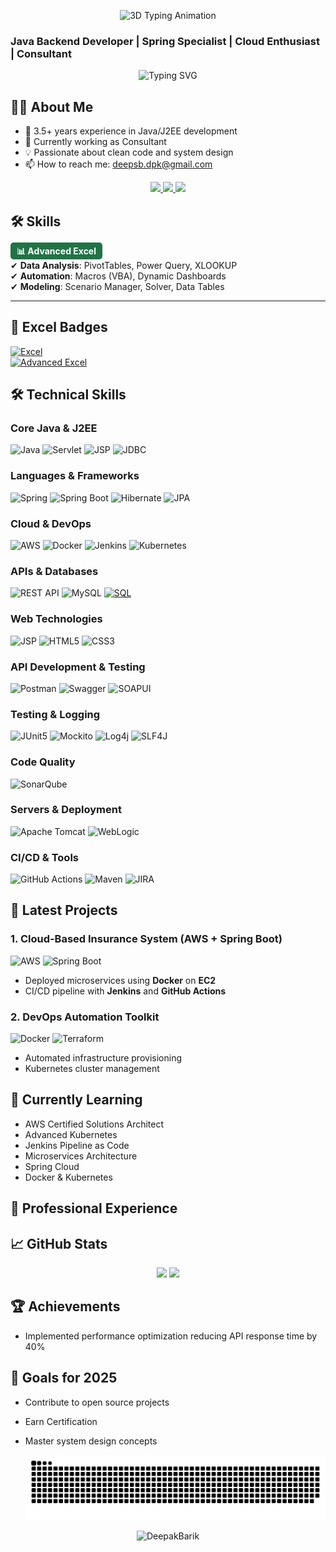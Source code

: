 <p align="center">
  <img src="https://readme-typing-svg.demolab.com?font=Fira+Code&weight=600&size=32&duration=2000&pause=1000&color=22D3EE&background=FFFFFF00&center=true&vCenter=true&width=500&height=80&lines=DEEPAK+KUMAR+BARIK" alt="3D Typing Animation" />
</p>

### Java Backend Developer | Spring Specialist | Cloud Enthusiast | Consultant 


<p align="center">
  <img src="https://readme-typing-svg.demolab.com?font=Fira+Code&pause=1000&color=22D3EE&center=true&width=435&lines=Java+%7C+Spring+Boot+%7C+AWS;Microservices+%7C+Docker+%7C+Jenkins;Problem+Solver+%7C+DevOps+Learner" alt="Typing SVG" />
</p>


## 👨‍💻 About Me
- 🔭 3.5+ years experience in Java/J2EE development
- 🌱 Currently working as Consultant
- 💡 Passionate about clean code and system design
- 📫 How to reach me: deepsb.dpk@gmail.com

<p align="center">
  <a href="https://www.linkedin.com/in/yourprofile" target="_blank">
    <img src="https://img.shields.io/badge/LinkedIn-0077B5?style=for-the-badge&logo=linkedin&logoColor=white" />
  </a>
  <a href="mailto:deepsb.dpk@gmail.com">
    <img src="https://img.shields.io/badge/Gmail-D14836?style=for-the-badge&logo=gmail&logoColor=white" />
  </a>
  <a href="https://leetcode.com/u/deepsb-git" target="_blank">
    <img src="https://img.shields.io/badge/-LeetCode-FFA116?style=for-the-badge&logo=LeetCode&logoColor=black" />
  </a>
</p>


## 🛠️ **Skills**  

<a href="#advanced-excel" style="color: white; background: #217346; padding: 5px 10px; border-radius: 5px; text-decoration: none; font-weight: bold;">📊 Advanced Excel</a>  
✔ **Data Analysis**: PivotTables, Power Query, XLOOKUP  
✔ **Automation**: Macros (VBA), Dynamic Dashboards  
✔ **Modeling**: Scenario Manager, Solver, Data Tables  

---

## 🎨 Excel Badges  
[![Excel](https://img.shields.io/badge/Microsoft_Excel-217346?style=for-the-badge&logo=microsoft-excel&logoColor=white)](https://support.microsoft.com/en-us/excel)  
[![Advanced Excel](https://img.shields.io/badge/Advanced_Excel-Expert-green?style=for-the-badge&logo=micrsoft-excel)](https://example.com)  




## 🛠️ **Technical Skills**


### **Core Java & J2EE**
![Java](https://img.shields.io/badge/Java-ED8B00?style=for-the-badge&logo=java&logoColor=white)
![Servlet](https://img.shields.io/badge/J2EE_Servlet-007396?style=for-the-badge&logo=java&logoColor=white)
![JSP](https://img.shields.io/badge/JSP-007396?style=for-the-badge&logo=java&logoColor=white)
![JDBC](https://img.shields.io/badge/JDBC-007396?style=for-the-badge&logo=java&logoColor=white)


### **Languages & Frameworks**
![Spring](https://img.shields.io/badge/Spring-6DB33F?style=for-the-badge&logo=spring&logoColor=white)
![Spring Boot](https://img.shields.io/badge/Spring_Boot-6DB33F?style=for-the-badge&logo=spring-boot&logoColor=white)
![Hibernate](https://img.shields.io/badge/Hibernate-59666C?style=for-the-badge&logo=Hibernate&logoColor=white)
![JPA](https://img.shields.io/badge/JPA-FF6D00?style=for-the-badge&logo=oracle&logoColor=white)


### **Cloud & DevOps**
![AWS](https://img.shields.io/badge/AWS-232F3E?style=for-the-badge&logo=amazon-aws&logoColor=white)
![Docker](https://img.shields.io/badge/Docker-2496ED?style=for-the-badge&logo=docker&logoColor=white)
![Jenkins](https://img.shields.io/badge/Jenkins-D24939?style=for-the-badge&logo=jenkins&logoColor=white)
![Kubernetes](https://img.shields.io/badge/Kubernetes-326CE5?style=for-the-badge&logo=kubernetes&logoColor=white)

### **APIs & Databases**
![REST API](https://img.shields.io/badge/REST-02569B?style=for-the-badge&logo=rest&logoColor=white)
![MySQL](https://img.shields.io/badge/MySQL-4479A1?style=for-the-badge&logo=mysql&logoColor=white)
[![SQL](https://img.shields.io/badge/SQL-Proficient-ff6b4a?style=for-the-badge&logo=postgresql&logoColor=white)](https://example.com/sql)


### **Web Technologies**
![JSP](https://img.shields.io/badge/JSP_(Java_Server_Pages)-007396?style=for-the-badge&logo=java&logoColor=white)
![HTML5](https://img.shields.io/badge/HTML5-E34F26?style=for-the-badge&logo=html5&logoColor=white)
![CSS3](https://img.shields.io/badge/CSS3-1572B6?style=for-the-badge&logo=css3&logoColor=white)

### **API Development & Testing**  
![Postman](https://img.shields.io/badge/Postman-FF6C37?style=for-the-badge&logo=postman&logoColor=white) ![Swagger](https://img.shields.io/badge/Swagger-85EA2D?style=for-the-badge&logo=swagger&logoColor=black) ![SOAPUI](https://img.shields.io/badge/SOAPUI-FF6C37?style=for-the-badge&logo=soapui&logoColor=white)


### **Testing & Logging**  
![JUnit5](https://img.shields.io/badge/JUnit5-25A162?style=for-the-badge&logo=junit5&logoColor=white)  ![Mockito](https://img.shields.io/badge/Mockito-78CFF5?style=for-the-badge&logo=mockito&logoColor=black)  ![Log4j](https://img.shields.io/badge/Log4j-1F1F1F?style=for-the-badge&logo=apache&logoColor=white)  ![SLF4J](https://img.shields.io/badge/SLF4J-1F1F1F?style=for-the-badge&logo=slf4j&logoColor=white)

### **Code Quality** 
![SonarQube](https://img.shields.io/badge/SonarQube-4E9BCD?style=for-the-badge&logo=sonarqube&logoColor=white)

### **Servers & Deployment**
![Apache Tomcat](https://img.shields.io/badge/Apache_Tomcat-F8DC75?style=for-the-badge&logo=apache-tomcat&logoColor=black)
![WebLogic](https://img.shields.io/badge/Oracle_WebLogic-F80000?style=for-the-badge&logo=oracle&logoColor=white)


### **CI/CD & Tools**
![GitHub Actions](https://img.shields.io/badge/GitHub_Actions-2088FF?style=for-the-badge&logo=github-actions&logoColor=white)
![Maven](https://img.shields.io/badge/Maven-C71A36?style=for-the-badge&logo=apachemaven&logoColor=white)
![JIRA](https://img.shields.io/badge/Jira-0052CC?style=for-the-badge&logo=jira&logoColor=white)



## 🚀 **Latest Projects**

### 1. Cloud-Based Insurance System (AWS + Spring Boot)
![AWS](https://img.shields.io/badge/AWS-EC2,S3,Lambda-FF9900?style=flat&logo=amazon-aws)
![Spring Boot](https://img.shields.io/badge/Spring_Boot-2.7.0-6DB33F?style=flat&logo=spring)
- Deployed microservices using **Docker** on **EC2**
- CI/CD pipeline with **Jenkins** and **GitHub Actions**

### 2. DevOps Automation Toolkit
![Docker](https://img.shields.io/badge/Docker-Containers-2496ED?style=flat&logo=docker)
![Terraform](https://img.shields.io/badge/Terraform-IaC-7B42BC?style=flat&logo=terraform)
- Automated infrastructure provisioning
- Kubernetes cluster management

## 🌱 **Currently Learning**
- AWS Certified Solutions Architect
- Advanced Kubernetes
- Jenkins Pipeline as Code
- Microservices Architecture
- Spring Cloud
- Docker & Kubernetes

## 💼 Professional Experience


## 📈 GitHub Stats

<p align="center">
  <img height="180em" src="https://github-readme-stats.vercel.app/api?username=DeepakBarik&show_icons=true&theme=radical" />
  <img height="180em" src="https://github-readme-stats.vercel.app/api/top-langs/?username=DeepakBarik&layout=compact&theme=radical" />
</p>

## 🏆 Achievements
- Implemented performance optimization reducing API response time by 40%

## 🎯 Goals for 2025
- Contribute to open source projects
- Earn Certification
- Master system design concepts

  <p align="center">
  <img src="https://raw.githubusercontent.com/Platane/snk/output/github-contribution-grid-snake.svg" alt="Snake animation" />
</p>

<p align="center">
  <img src="https://komarev.com/ghpvc/?username=DeepakBarik&label=Profile%20views&color=0e75b6&style=flat" alt="DeepakBarik" /> 
</p>


